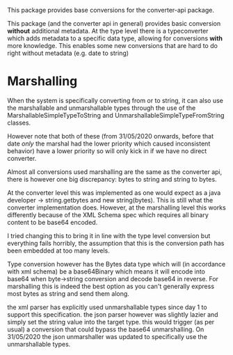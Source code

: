 This package provides base conversions for the converter-api package.

This package (and the converter api in general) provides basic conversion **without** additional metadata.
At the type level there is a typeconverter which adds metadata to a specific data type, allowing for conversions **with** more knowledge.
This enables some new conversions that are hard to do right without metadata (e.g. date to string)

# Marshalling

When the system is specifically converting from or to string, it can also use the marshallable and unmarshallable types through the use of the MarshallableSimpleTypeToString and UnmarshallableSimpleTypeFromString classes.

However note that both of these (from 31/05/2020 onwards, before that date _only_ the marshal had the lower priority which caused inconsistent behavior) have a lower priority so will only kick in if we have no direct converter.

Almost all conversions used marshalling are the same as the converter api, there is however one big discrepancy: bytes to string and string to bytes.

At the converter level this was implemented as one would expect as a java developer -> string.getbytes and new string(bytes). This is still what the converter implementation does. However, at the marshalling level this works differently because of the XML Schema spec which requires all binary content to be base64 encoded.

I tried changing this to bring it in line with the type level conversion but everything fails horribly, the assumption that this is the conversion path has been embedded at too many levels.

Type conversion however has the Bytes data type which will (in accordance with xml schema) be a base64Binary which means it will encode into base64 when byte->string conversion and decode base64 in reverse. For marshalling this is indeed the best option as you can't generally express most bytes as string and send them along.

the xml parser has explicitly used unmarshallable types since day 1 to support this specification. the json parser however was slightly lazier and simply set the string value into the target type. this would trigger (as per usual) a conversion that could bypass the base64 unmarshalling. On 31/05/2020 the json unmarshaller was updated to specifically use the unmarshallable types.